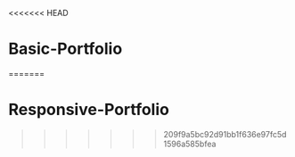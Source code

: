 <<<<<<< HEAD
# Basic-Portfolio
=======
# Responsive-Portfolio
>>>>>>> 209f9a5bc92d91bb1f636e97fc5d1596a585bfea
